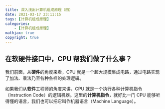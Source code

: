 ```yaml
---
title: 深入浅出计算机组成原理（四）
date: 2021-03-17 23:11:15
tags: [计算机组成原理]
categories: 
	- [计算机组成原理]
mathjax: true
copyright: true
---
```


## 在软硬件接口中，CPU 帮我们做了什么事？

我们前面，从**硬件**的角度来看，CPU 就是一个超大规模集成电路，通过电路实现了加法、乘法乃至各种各样的处理逻辑。

<!--more-->

如果我们从**软件**工程师的角度来讲，CPU 就是一个执行各种计算机指令（Instruction Code）的逻辑机器。这里的**计算机指令**，就好比一门 CPU 能够听得懂的语言，我们也可以把它叫作机器语言（Machine Language）。